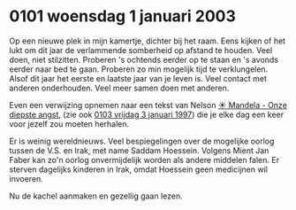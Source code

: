# 0101 woensdag 1 januari 2003
Op een nieuwe plek in mijn kamertje, dichter bij het raam. Eens kijken of het lukt om dit jaar de verlammende somberheid op afstand te houden. Veel doen, niet stilzitten. Proberen 's ochtends eerder op te staan en 's avonds eerder naar bed te gaan. Proberen zo min mogelijk tijd te verklungelen. Alsof dit jaar het eerste en laatste jaar van je leven is. Veel contact met anderen onderhouden. Veel meer samen doen met anderen.

Even een verwijzing opnemen naar een tekst van Nelson [☀️ Mandela - Onze diepste angst](☀️%20Mandela%20-%20Onze%20diepste%20angst.md), (zie ook [0103 vrijdag 3 januari 1997](0103%20vrijdag%203%20januari%201997.md)) die je elke dag een keer voor jezelf zou moeten herhalen.

Er is weinig wereldnieuws. Veel bespiegelingen over de mogelijke oorlog tussen de V.S. en Irak, met name Saddam Hoessein. Volgens Mient Jan Faber kan zo'n oorlog onvermijdelijk worden als andere middelen falen. Er sterven dagelijks kinderen in Irak, omdat Hoessein geen medicijnen wil invoeren. 

Nu de kachel aanmaken en gezellig gaan lezen.